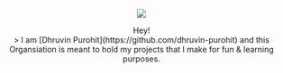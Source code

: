 <div align = "center">

<p align="center">
    <a href="https://dhruvin.codes/">
        <img src="https://avatars.githubusercontent.com/u/84564897?s=200&v=4" />
    </a>
</p>
Hey! <br />
> I am [Dhruvin Purohit](https://github.com/dhruvin-purohit) and this Organsiation is meant to hold my projects that I make for fun & learning purposes. <br />
 
